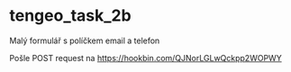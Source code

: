 # tengeo_task_2b

Malý formulář s políčkem email a telefon

Pošle POST request na https://hookbin.com/QJNorLGLwQckpp2WOPWY
